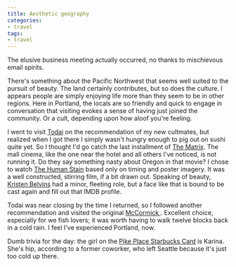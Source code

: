 ```yaml
---
title: Aesthetic geography
categories:
- travel
tags:
- travel
---
```


The elusive business meeting actually occurred, no thanks to mischievous email spirits.

There's something about the Pacific Northwest that seems well suited to the pursuit of beauty.  The land certainly contributes, but so does the culture.  I appears people are simply enjoying life more than they seem to be in other regions.  Here in Portland, the locals are so friendly and quick to engage in conversation that visiting evokes a sense of having just joined the community.  Or a cult, depending upon how aloof you're feeling.

I went to visit [Todai][1] on the recommendation of my new cultmates, but realized when I got there I simply wasn't hungry enough to pig out on sushi quite yet.  So I thought I'd go catch the last installment of [The
Matrix][2].  The mall cinema, like the one near the hotel and all others I've noticed, is not running it.  Do they say something nasty about Oregon in that movie?  I chose to watch [The Human Stain][3] based only on timing and poster imagery.  It was a well constructed, stirring film, if a bit drawn out.  Speaking of beauty, [Kristen Belvins][4] had a minor, fleeting role, but a face like that is bound to be cast again and fill out that IMDB profile.

   [1]: http://www.todai.com/Locations/oregon.htm
   [2]: http://whatisthematrix.warnerbros.com/
   [3]: http://www.imdb.com/title/tt0308383/
   [4]: http://www.imdb.com/name/nm1470268/

Todai was near closing by the time I returned, so I followed another recommendation and visited the original [McCormick ][5].  Excellent choice, especially for we fish lovers; it was worth having to walk twelve blocks back in a cold rain.  I feel I've experienced Portland, now.

   [5]: http://www.mccormickandschmicks.com/main.cfm?action=location&element=initial&locID=3

Dumb trivia for the day: the girl on the [Pike Place Starbucks Card][6] is Karina.  She's hip, according to a former coworker, who left Seattle because it's just too cold up there.

   [6]: http://www.starbucks.com/images/card_PIKE.gif

